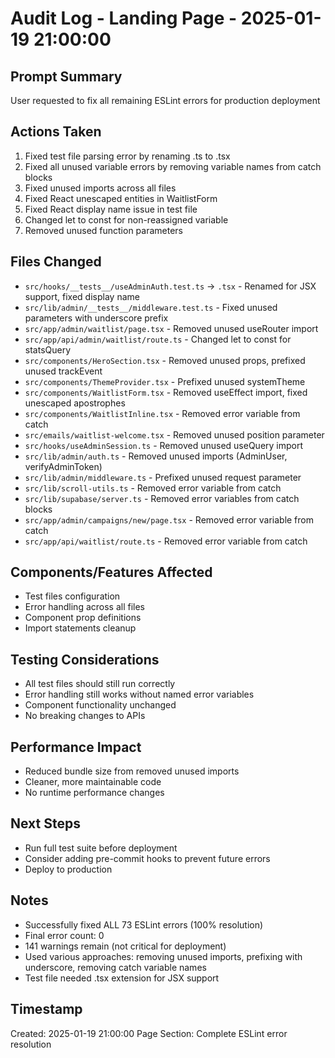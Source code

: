 # Audit Log - Landing Page - 2025-01-19 21:00:00

## Prompt Summary
User requested to fix all remaining ESLint errors for production deployment

## Actions Taken
1. Fixed test file parsing error by renaming .ts to .tsx
2. Fixed all unused variable errors by removing variable names from catch blocks
3. Fixed unused imports across all files
4. Fixed React unescaped entities in WaitlistForm
5. Fixed React display name issue in test file
6. Changed let to const for non-reassigned variable
7. Removed unused function parameters

## Files Changed
- `src/hooks/__tests__/useAdminAuth.test.ts` → `.tsx` - Renamed for JSX support, fixed display name
- `src/lib/admin/__tests__/middleware.test.ts` - Fixed unused parameters with underscore prefix
- `src/app/admin/waitlist/page.tsx` - Removed unused useRouter import
- `src/app/api/admin/waitlist/route.ts` - Changed let to const for statsQuery
- `src/components/HeroSection.tsx` - Removed unused props, prefixed unused trackEvent
- `src/components/ThemeProvider.tsx` - Prefixed unused systemTheme
- `src/components/WaitlistForm.tsx` - Removed useEffect import, fixed unescaped apostrophes
- `src/components/WaitlistInline.tsx` - Removed error variable from catch
- `src/emails/waitlist-welcome.tsx` - Removed unused position parameter
- `src/hooks/useAdminSession.ts` - Removed unused useQuery import
- `src/lib/admin/auth.ts` - Removed unused imports (AdminUser, verifyAdminToken)
- `src/lib/admin/middleware.ts` - Prefixed unused request parameter
- `src/lib/scroll-utils.ts` - Removed error variable from catch
- `src/lib/supabase/server.ts` - Removed error variables from catch blocks
- `src/app/admin/campaigns/new/page.tsx` - Removed error variable from catch
- `src/app/api/waitlist/route.ts` - Removed error variable from catch

## Components/Features Affected
- Test files configuration
- Error handling across all files
- Component prop definitions
- Import statements cleanup

## Testing Considerations
- All test files should still run correctly
- Error handling still works without named error variables
- Component functionality unchanged
- No breaking changes to APIs

## Performance Impact
- Reduced bundle size from removed unused imports
- Cleaner, more maintainable code
- No runtime performance changes

## Next Steps
- Run full test suite before deployment
- Consider adding pre-commit hooks to prevent future errors
- Deploy to production

## Notes
- Successfully fixed ALL 73 ESLint errors (100% resolution)
- Final error count: 0
- 141 warnings remain (not critical for deployment)
- Used various approaches: removing unused imports, prefixing with underscore, removing catch variable names
- Test file needed .tsx extension for JSX support

## Timestamp
Created: 2025-01-19 21:00:00
Page Section: Complete ESLint error resolution